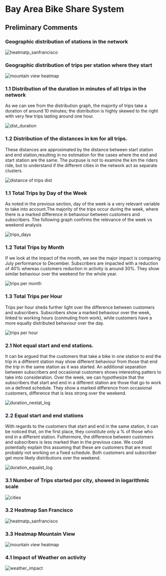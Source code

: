 # Bay Area Bike Share System

## Preliminary Comments

### Geographic distribution of stations in the network

![heatmatp_sanfrancisco](https://user-images.githubusercontent.com/37026778/85060763-0d0f1080-b1a6-11ea-9038-effb5b2f9190.png)

### Geographic distribution of trips per station where they start

![mountain view heatmap](https://user-images.githubusercontent.com/37026778/85060755-097b8980-b1a6-11ea-9fb6-f8b2942317aa.png)

### 1.1 Distribution of the duration in minutes of all trips in the network

As we can see from the distribution graph, the majority of trips take a duration of around 10 minutes; the distribution is
highly skewed to the right with very few trips lasting around one hour. 

![dist_duration](https://user-images.githubusercontent.com/37026778/85017944-9a357380-b16c-11ea-9acd-c33e83affaf6.png)

### 1.2 Distribution of the distances in km for all trips.

These distances are approximated by the distance between start station and end station,resulting in no estimation for the cases where the end and start station are the same. The purpuse is not to examine the km the riders ride, but to understand if the different cities in the network act as separate clusters.

![distance of trips dist](https://user-images.githubusercontent.com/37026778/85047062-9d8f2600-b191-11ea-89eb-94261a7bf885.png)

### 1.1 Total Trips by Day of the Week

As noted in the previous section, day of the week is a very relevant variable to take into account.The majority of the trips
occur during the week, where there is a marked difference in behaviour between customers and subscribers. The following graph confirms the relevance of the week vs weekend analysis
 
![trips_days](https://user-images.githubusercontent.com/37026778/85037176-4a16db00-b185-11ea-8aee-3c3ead73d163.png)

### 1.2 Total Trips by Month 

If we look at the impact of the month, we see the major impact is comparing July performance to December. Subscribers are impacted with a reduction of 40% whereas customers reduction in activity is around 30%. They show similar behaviour over the weekend for the whole year.

![trips per month](https://user-images.githubusercontent.com/37026778/85033556-5ef16f80-b181-11ea-8cc9-50363cc1139d.png)

### 1.3 Total Trips per Hour

Trips per hour sheds further light over the difference between customers and subscribers. Subscribers show a marked behaviour over the week, linked to working hours (conmuting from work), while customers have a more equally distributed behaviour over the day.

![trips per hour](https://user-images.githubusercontent.com/37026778/85033520-54cf7100-b181-11ea-97a1-90b19c71ea31.png)


### 2.1 Not equal start and end stations. 

It can be argued that the customers that take a bike in one station to end the trip in a different station may show different behaviour from those that end the trip in the same station as it was started. An additional separation between subscribers and occasional customers shows interesting patters to take into consideration. Over the week, we can hypothesize that the subscribers that start and end in a different station are those that go to work on a defined schedule. They show a marked difference from occasional customers, difference that is less strong over the weekend.

![duration_nestat_log](https://user-images.githubusercontent.com/37026778/85043551-c6f98300-b18c-11ea-8de1-768311b6214f.png)

### 2.2 Equal start and end stations

With regards to the customers that start and end in the same station, it can be noticed that, on the first place, they constitute only a % of those who end in a different station. Futhermore, the difference between customers and subscribers is less marked than in the previous case. We could potentially explain this assuming that these are customers that are most probably not working on a fixed schedule. Both customers and subscriber get more likely distributions over the weekend.

![duration_equalst_log](https://user-images.githubusercontent.com/37026778/85042974-24d99b00-b18c-11ea-8363-037437193548.png)

### 3.1 Number of Trips started por city, showed in logarithmic scale

![cities](https://user-images.githubusercontent.com/37026778/85045936-fcec3680-b18f-11ea-8c1e-8491c52a45dd.png)

### 3.2 Heatmap San Francisco

![heatmatp_sanfrancisco](https://user-images.githubusercontent.com/37026778/85045926-f8c01900-b18f-11ea-871c-b1d2b163a338.png)

### 3.3 Heatmap Mountain View

![mountain view heatmap](https://user-images.githubusercontent.com/37026778/85045911-f362ce80-b18f-11ea-9509-3bc50ef5d7e4.png)

### 4.1 Impact of Weather on activity

![weather_impact](https://user-images.githubusercontent.com/37026778/85047694-7d139b80-b192-11ea-8625-62b2bae6433e.png)
